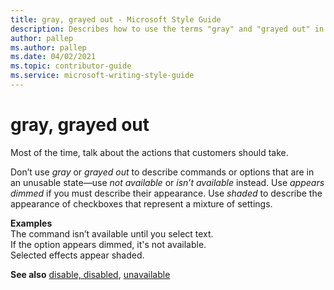 ```yaml
---
title: gray, grayed out - Microsoft Style Guide
description: Describes how to use the terms "gray" and "grayed out" in Microsoft content.
author: pallep
ms.author: pallep
ms.date: 04/02/2021
ms.topic: contributor-guide
ms.service: microsoft-writing-style-guide
---
```


# gray, grayed out

Most of the time, talk about the actions that customers should take. 

Don’t use *gray* or *grayed out* to describe commands or options that are in an unusable state—use *not available* or *isn’t available* instead. Use *appears dimmed* if you must describe their appearance. Use *shaded* to describe the appearance of checkboxes that represent a mixture of settings.

**Examples**  
The command isn’t available until you select text.  
If the option appears dimmed, it's not available.  
Selected effects appear shaded. 

**See also** [disable, disabled](~/a-z-word-list-term-collections/d/disable-disabled.md), [unavailable](~/a-z-word-list-term-collections/u/unavailable.md)
